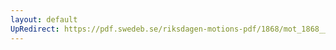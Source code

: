 ```yaml
---
layout: default
UpRedirect: https://pdf.swedeb.se/riksdagen-motions-pdf/1868/mot_1868__ak__00277/mot_1868__ak__00277_001.pdf
---
```


